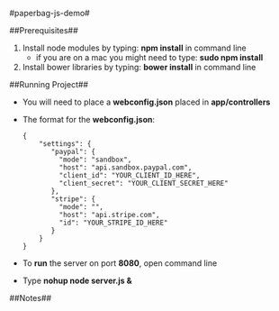 #paperbag-js-demo#

##Prerequisites##
1. Install node modules by typing: **npm install** in command line
    + if you are on a mac you might need to type: **sudo npm install**
2. Install bower libraries by typing: **bower install** in command line

##Running Project##
+ You will need to place a **webconfig.json** placed in **app/controllers**
+ The format for the **webconfig.json**:
    
    ```
    {
        "settings": {
           "paypal": {
             "mode": "sandbox",
             "host": "api.sandbox.paypal.com",
             "client_id": "YOUR_CLIENT_ID_HERE",
             "client_secret": "YOUR_CLIENT_SECRET_HERE"
           },
           "stripe": {
             "mode": "",
             "host": "api.stripe.com",
             "id": "YOUR_STRIPE_ID_HERE"
           }
        }
    }
    ```
       
+ To **run** the server on port **8080**, open command line
+ Type **nohup node server.js &**

##Notes##